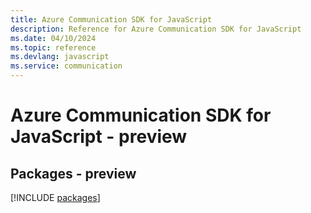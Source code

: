 ```yaml
---
title: Azure Communication SDK for JavaScript
description: Reference for Azure Communication SDK for JavaScript
ms.date: 04/10/2024
ms.topic: reference
ms.devlang: javascript
ms.service: communication
---
```

# Azure Communication SDK for JavaScript - preview
## Packages - preview
[!INCLUDE [packages](communication-index.md)]